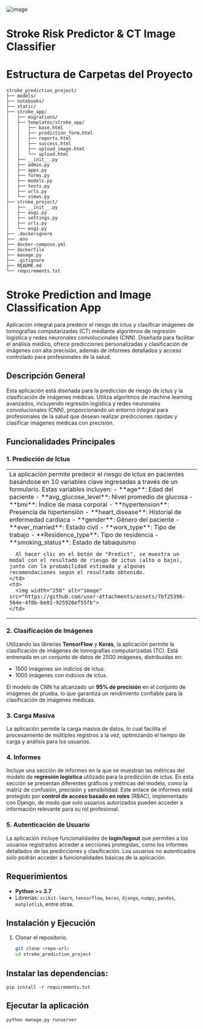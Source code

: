 ![image](https://github.com/user-attachments/assets/ed6d1dc5-602d-46f7-ac90-c90ae1fc04cd)

# Stroke Risk Predictor & CT Image Classifier

# Estructura de Carpetas del Proyecto

```plaintext
stroke_prediction_project/
├── models/
├── notebooks/
├── static/
├── stroke_app/
│   ├── migrations/
│   ├── templates/stroke_app/
│   │   ├── base.html
│   │   ├── prediction_form.html
│   │   ├── reports.html
│   │   ├── success.html
│   │   ├── upload_image.html
│   │   └── upload.html
│   ├── __init__.py
│   ├── admin.py
│   ├── apps.py
│   ├── forms.py
│   ├── models.py
│   ├── tests.py
│   ├── urls.py
│   └── views.py
├── stroke_project/
│   ├── __init__.py
│   ├── asgi.py
│   ├── settings.py
│   ├── urls.py
│   └── wsgi.py
├── .dockerignore
├── .env
├── docker-compose.yml
├── dockerfile
├── manage.py
├── .gitignore
├── README.md
└── requirements.txt
```

# Stroke Prediction and Image Classification App
Aplicación integral para predecir el riesgo de ictus y clasificar imágenes de tomografías computarizadas (CT) mediante algoritmos de regresión logística y redes neuronales convolucionales (CNN). Diseñada para facilitar el análisis médico, ofrece predicciones personalizadas y clasificación de imágenes con alta precisión, además de informes detallados y acceso controlado para profesionales de la salud.

## Descripción General
Esta aplicación está diseñada para la predicción de riesgo de ictus y la clasificación de imágenes médicas. Utiliza algoritmos de machine learning avanzados, incluyendo regresión logística y redes neuronales convolucionales (CNN), proporcionando un entorno integral para profesionales de la salud que desean realizar predicciones rápidas y clasificar imágenes médicas con precisión.

## Funcionalidades Principales

### 1. Predicción de Ictus

<table>
  <tr>
    <td>
      La aplicación permite predecir el riesgo de ictus en pacientes basándose en 10 variables clave ingresadas a través de un formulario. Estas variables incluyen:
      - **age**: Edad del paciente
      - **avg_glucose_level**: Nivel promedio de glucosa
      - **bmi**: Índice de masa corporal
      - **hypertension**: Presencia de hipertensión
      - **heart_disease**: Historial de enfermedad cardíaca
      - **gender**: Género del paciente
      - **ever_married**: Estado civil
      - **work_type**: Tipo de trabajo
      - **Residence_type**: Tipo de residencia
      - **smoking_status**: Estado de tabaquismo

      Al hacer clic en el botón de "Predict", se muestra un modal con el resultado de riesgo de ictus (alto o bajo), junto con la probabilidad estimada y algunas recomendaciones según el resultado obtenido.
    </td>
    <td>
      <img width="250" alt="image" src="https://github.com/user-attachments/assets/7bf25396-564e-4f8b-be81-925926ef55fb">
    </td>
  </tr>
</table>

### 2. Clasificación de Imágenes
Utilizando las librerías **TensorFlow** y **Keras**, la aplicación permite la clasificación de imágenes de tomografías computarizadas (TC). Está entrenada en un conjunto de datos de 2500 imágenes, distribuidas en:
- 1500 imágenes sin indicios de ictus.
- 1000 imágenes con indicios de ictus.

El modelo de CNN ha alcanzado un **95% de precisión** en el conjunto de imágenes de prueba, lo que garantiza un rendimiento confiable para la clasificación de imágenes médicas.

### 3. Carga Masiva
La aplicación permite la carga masiva de datos, lo cual facilita el procesamiento de múltiples registros a la vez, optimizando el tiempo de carga y análisis para los usuarios.

### 4. Informes
Incluye una sección de informes en la que se muestran las métricas del modelo de **regresión logística** utilizado para la predicción de ictus. En esta sección se presentan diferentes gráficos y métricas del modelo, como la matriz de confusión, precisión y sensibilidad. Este enlace de informes está protegido por **control de acceso basado en roles** (RBAC), implementado con Django, de modo que solo usuarios autorizados pueden acceder a información relevante para su rol profesional.

### 5. Autenticación de Usuario
La aplicación incluye funcionalidades de **login/logout** que permiten a los usuarios registrados acceder a secciones protegidas, como los informes detallados de las predicciones y clasificación. Los usuarios no autenticados solo podrán acceder a funcionalidades básicas de la aplicación.

## Requerimientos
- **Python >= 3.7**
- Librerías: `scikit-learn`, `tensorflow`, `keras`, `django`, `numpy`, `pandas`, `matplotlib`, entre otras.

## Instalación y Ejecución
1. Clonar el repositorio.
   ```bash
   git clone <repo-url>
   cd stroke_prediction_project

## Instalar las dependencias:
`pip install -r requirements.txt`

## Ejecutar la aplicación
`python manage.py runserver`
